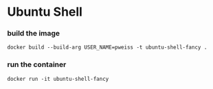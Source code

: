 # Ubuntu Shell

### build the image
```
docker build --build-arg USER_NAME=pweiss -t ubuntu-shell-fancy .
```

### run the container
```
docker run -it ubuntu-shell-fancy
```

